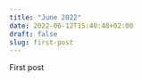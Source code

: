```yaml
---
title: "June 2022"
date: 2022-06-12T15:40:48+02:00
draft: false
slug: first-post
---
```




First post